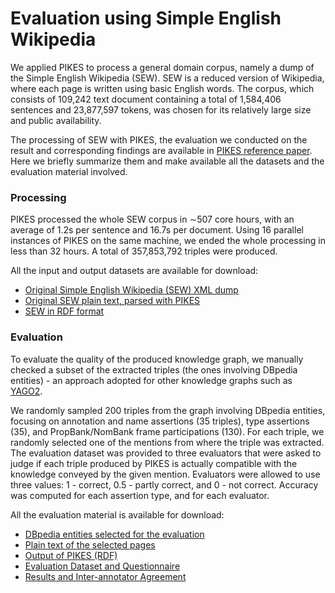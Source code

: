Evaluation using Simple English Wikipedia
===


We applied PIKES to process a general domain corpus, namely a dump of the Simple English Wikipedia (SEW).
SEW is a reduced version of Wikipedia, where each page is written using basic English words.
The corpus, which consists of 109,242 text document containing a total of 1,584,406 sentences and 23,877,597 tokens, was chosen for its relatively large size and public availability.

The processing of SEW with PIKES, the evaluation we conducted on the result and corresponding findings are available in [PIKES reference paper](publications.html).
Here we briefly summarize them and make available all the datasets and the evaluation material involved.


### Processing

PIKES processed the whole SEW corpus in ∼507 core hours, with an average of 1.2s per sentence and 16.7s per document.
Using 16 parallel instances of PIKES on the same machine, we ended the whole processing in less than 32 hours.
A total of 357,853,792 triples were produced.

All the input and output datasets are available for download:

* [Original Simple English Wikipedia (SEW) XML dump](https://knowledgestore.fbk.eu/files/pikes/simplewiki-20150406-pages-articles.xml.bz2)
* [Original SEW plain text, parsed with PIKES](https://knowledgestore.fbk.eu/files/pikes/simplewiki-20150406-pages-articles.txt.tar.gz)
* [SEW in RDF format](https://knowledgestore.fbk.eu/files/pikes/simplewiki-20150406-pages-articles.tql.gz)


### Evaluation

To evaluate the quality of the produced knowledge graph, we manually checked a subset of the extracted triples (the ones involving DBpedia entities) - an approach adopted for other knowledge graphs such as [YAGO2](https://www.mpi-inf.mpg.de/departments/databases-and-information-systems/research/yago-naga/yago/).

We randomly sampled 200 triples from the graph involving DBpedia entities, focusing on annotation and name assertions (35 triples), type assertions (35), and PropBank/NomBank frame participations (130).
For each triple, we randomly selected one of the mentions from where the triple was extracted.
The evaluation dataset was provided to three evaluators that were asked to judge if each triple produced by PIKES is actually compatible with the knowledge conveyed by the given mention.
Evaluators were allowed to use three values: 1 - correct, 0.5 - partly correct, and 0 - not correct.
Accuracy was computed for each assertion type, and for each evaluator.

All the evaluation material is available for download:

* [DBpedia entities selected for the evaluation](https://knowledgestore.fbk.eu/files/pikes/eval/dpb-entities-eval.pdf)
* [Plain text of the selected pages](https://knowledgestore.fbk.eu/files/pikes/eval/txt-eval.tar.gz)
* [Output of PIKES (RDF)](https://knowledgestore.fbk.eu/files/pikes/eval/dataset.virtuoso.tql.gz)
* [Evaluation Dataset and Questionnaire](https://knowledgestore.fbk.eu/files/pikes/eval/eval-ds-and-q.pdf)
* [Results and Inter-annotator Agreement](https://knowledgestore.fbk.eu/files/pikes/eval/eval-results.pdf)
